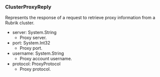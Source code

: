 ### ClusterProxyReply
Represents the response of a request to retrieve proxy information from a Rubrik cluster.

- server: System.String
  - Proxy server.
- port: System.Int32
  - Proxy port.
- username: System.String
  - Proxy account username.
- protocol: ProxyProtocol
  - Proxy protocol.
